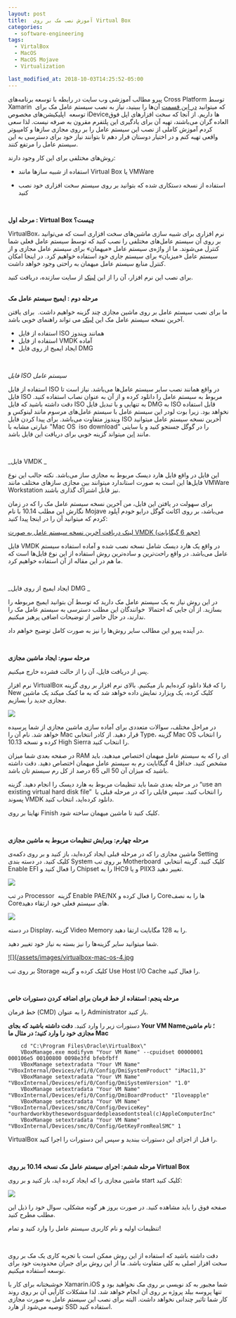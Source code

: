 ```yaml
---
layout: post
title:  آموزش نصب مک بر روی Virtual Box
categories:
  - software-engineering
tags:
  - VirtalBox 
  - MacOS
  - MacOS Mojave
  - Virtualization

last_modified_at: 2018-10-03T14:25:52-05:00
---
```


پیرو مطالب آموزشی وب سایت در رابطه با توسعه برنامه‌های Cross Platform توسط Xamarin  که میتوانید [در این قسمت](https://www.dotnettips.info/search?term=bit-framework) آن‌ها را ببینید، نیاز به نصب سیستم عامل مک برای توسعه  اپلیکیشن‌های مخصوص iDevice‌ها داریم. از آنجا که سخت افزار‌های اپل فوق العاده گران می‌باشند، تهیه آن برای یادگیری این پلتفرم مقرون به صرفه نیست. لذا سعی کردم آموزش کاملی از نصب این سیستم عامل را بر روی مجازی ساز‌ها و کامپیوتر واقعی تهیه کنم و در اختیار دوستان قرار دهم تا بتوانند نیاز خود برای دسترسی به این سیستم عامل را مرتفع کنند.

روش‌های مختلفی برای این کار وجود دارند:

*   استفاده از شبیه ساز‌ها مانند Virtual Box یا VMWare  
    
*   استفاده از نسخه دستکاری شده که بتوانید بر روی سیستم سخت افزاری خود نصب کنید  
    

   

**مرحله اول : Virtual Box چیست؟**  

  

VirtualBox، نرم افزاری برای شبیه سازی ماشین‌های سخت افزاری است که می‌توانید بر روی آن سیستم عامل‌های مختلفی را نصب کنید که توسط سیستم عامل فعلی شما کنترل می‌شوند. ما از واژه‌ی سیستم عامل «میهمان» برای سیستم عامل مجازی و از سیستم عامل «میزبان» برای سیستم جاری خود استفاده خواهیم کرد. در اینجا امکان کنترل منابع سیستم عامل میهمان به راحتی وجود خواهد داشت.

برای نصب این نرم افزار، آن را از این [لینک](https://www.virtualbox.org/wiki/Downloads) از سایت سازنده، دریافت کنید.  
    

**مرحله دوم : ایمیج سیستم عامل مک**

ما برای نصب سیستم عامل بر روی ماشین مجازی چند گزینه خواهیم داشت.  برای یافتن آخرین نسخه سیستم عامل مک این [لینک](https://en.wikipedia.org/wiki/MacOS_version_history) می تواند راهنمای خوبی باشد.

*   استفاده از فایل ISO همانند ویندوز
*   استفاده از فایل VMDK آماده
*   ایجاد ایمیج از روی فایل DMG

  

_فایل ISO سیستم عامل_

استفاده از فایل ISO در واقع همانند نصب سایر سیستم عامل‌ها می‌باشد. نیاز است تا فایل ISO مربوط به سیستم عامل را دانلود کرده و از آن به عنوان نصاب استفاده کنید. دقت داشته باشید که فایل ISO به تنهایی و با تبدیل فایل DMG به ISO قابل استفاده نخواهد بود. زیرا بوت لودر این سیستم عامل با سیستم عامل‌های مرسوم مانند لینوکس و ویندوز متفاوت می‌باشد. برای پیدا کردن فایل ISO آخرین نسخه سیستم عامل میتوانید عبارتی مشابه با "Mac OS  iso download" را در گوگل جستجو کنید و یا سایتی مانند [این](https://www.sysnettechsolutions.com/en/macos/download-macos-mojave-10-14-iso/) میتواند گزینه خوبی برای دریافت این فایل باشد.

   

_فایل VMDK _

این فایل در واقع فایل هارد دیسک مربوط به مجازی ساز می‌باشد. نکته جالب این نوع فایل‌ها این است به صورت استاندارد میتوانند بین مجازی ساز‌های مختلف مانند VMWare Workstation نیز قابل اشتراک گذاری باشند.

برای سهولت در یافتن این فایل، من آخرین نسخه سیستم عامل مک را که در زمان نگارش این مطلب 10.14 با نام Mojave می‌باشد، بر روی اکانت گوگل درایو خودم آپلود کردم که میتوانید آن را در اینجا پیدا کنید:

[لینک دریافت آخرین نسخه سیستم عامل به صورت VMDK (حجم 6 گیگابایت)](https://drive.google.com/file/d/1arQrF5eWhcD0PYZpPj4-Y6-zO3tw3DV1/view?usp=sharing)   

فایل VMDK در واقع یک هارد دیسک شامل نسخه نصب شده و آماده استفاده سیستم عامل می‌باشد. در واقع راحت‌ترین و ساده‌ترین روش استفاده از این نوع فایل‌ها است که ما هم در این مقاله از آن استفاده خواهیم کرد.

    

_ایجاد ایمیج از روی فایل DMG _  

در این روش نیاز به یک سیستم عامل مک دارید که توسط آن بتوانید ایمیج مربوطه را بسازید. از آن جایی که احتمالا  خوانندگان این مطلب دسترسی به سیستم عامل مک را ندارند، در حال حاضر از توضیحات اضافی پرهیز میکنیم.

در آینده پیرو این مطالب سایر روش‌ها را نیز به صورت کامل توضیح خواهم داد.   

    

**مرحله سوم: ایجاد ماشین مجازی**

پس از دریافت فایل، آن را از حالت فشرده خارج میکنیم.

نرم افزار VirtualBox را که قبلا دانلود کرده‌ایم باز میکنیم. بالای نرم افزار بر روی گزینه New کلیک کرده، یک ویزارد نمایش داده خواهد شد که به ما کمک میکند یک ماشین مجازی جدید را بسازیم.

[![](/assets/images/virtualbox-mac-os-1.jpg)](/assets/images/virtualbox-mac-os-1.jpg "Click here to enlarge (opens new window)")

در مراحل مختلف، سوالات متعددی برای آماده سازی ماشین مجازی از شما پرسیده خواهد شد. نام آن را Mac قرار دهید. از کادر انتخابی Type، گزینه Mac OS را انتخاب کرده و نسخه 10.13 High Sierra را انتخاب کنید.  

در صفحه بعدی شما میزان RAM ای را که به سیستم عامل میهمان اختصاص میدهید، باید مشخص کنید. حداقل 4 گیگابایت رم به سیستم عامل میهمان اختصاص دهید. دقت داشته باشید که میزان آن 50 الی 65 درصد از کل رم سیستم تان باشد.

در مرحله بعدی شما باید تنظیمات مربوط به هارد دیسک را انجام دهید. گزینه “use an existing virtual hard disk file”  را انتخاب کنید. سپس فایلی را که در مرحله قبلی با پسوند VMDK دانلود کرده‌اید، انتخاب کنید.

نهایتا بر روی Finish کلیک کنید تا ماشین میهمان ساخته شود.

    

**مرحله چهارم: ویرایش تنظیمات مربوط به ماشین مجازی**

  

ماشین مجازی را که در مرحله قبلی ایجاد کرده‌اید، باز کنید و بر روی دکمه‌ی Setting کلیک کنید. در دسته بندی System بر روی تب Motherboard  کلیک کنید. گزینه انتخابی Enable EFI را فعال کنید و Chipset را به IHC9 و یا PIIX3 تغییر دهید.

[![](/assets/images/virtualbox-mac-os-2.jpg)](/assets/images/virtualbox-mac-os-2.jpg "Click here to enlarge (opens new window)")

  

در تب Processor  گزینه Enable PAE/NX را فعال کرده و Core‌ها را به نصف Core‌های سیستم فعلی خود ارتقاء دهید.

[![](/assets/images/virtualbox-mac-os-3.jpg)](/assets/images/virtualbox-mac-os-3.jpg "Click here to enlarge (opens new window)")

  

در دسته Display، گزینه Video Memory را به 128 مگابایت ارتقا دهید.

شما میتوانید سایر گزینه‌ها را نیز بسته به نیاز خود تغییر دهید.

[![](/assets/images/virtualbox-mac-os-4.jpg](/assets/images/virtualbox-mac-os-4.jpg "Click here to enlarge (opens new window)")

  

بر روی تب Storage کلیک کرده و گزینه Use Host I/O Cache را فعال کنید.

  

    

**مرحله پنجم: استفاده از خط فرمان برای اضافه کردن دستورات خاص**

خط فرمان (CMD) را به عنوان Administrator باز کنید.

دستورات زیر را وارد کنید. **دقت داشته باشید که بجای Your VM Name؛ نام ماشین مجازی خود را وارد کنید؛ در مثال ما Mac**


```
    cd "C:\Program Files\Oracle\VirtualBox\"
    VBoxManage.exe modifyvm "Your VM Name" --cpuidset 00000001 000106e5 00100800 0098e3fd bfebfbff
    VBoxManage setextradata "Your VM Name" "VBoxInternal/Devices/efi/0/Config/DmiSystemProduct" "iMac11,3"
    VBoxManage setextradata "Your VM Name" "VBoxInternal/Devices/efi/0/Config/DmiSystemVersion" "1.0"
    VBoxManage setextradata "Your VM Name" "VBoxInternal/Devices/efi/0/Config/DmiBoardProduct" "Iloveapple"
    VBoxManage setextradata "Your VM Name" "VBoxInternal/Devices/smc/0/Config/DeviceKey" "ourhardworkbythesewordsguardedpleasedontsteal(c)AppleComputerInc"
    VBoxManage setextradata "Your VM Name" "VBoxInternal/Devices/smc/0/Config/GetKeyFromRealSMC" 1
```

VirtualBox را قبل از اجزای این دستورات ببندید و سپس این دستورات را اجرا کنید.

    

**مرحله ششم: اجرای سیستم عامل مک نسخه 10.14 بر روی Virtual Box**

ماشین مجازی را که ایجاد کرده اید، باز کنید و بر روی start کلیک کنید:

[![](/assets/images/virtualbox-mac-os-5.jpg)](/assets/images/virtualbox-mac-os-5.jpg "Click here to enlarge (opens new window)")

  

صفحه فوق را باید مشاهده کنید. در صورت بروز هر گونه مشکلی، سوال خود را ذیل این مطلب مطرح کنید.

تنظیمات اولیه و نام کاربری سیستم عامل را وارد کنید و تمام!

     

دقت داشته باشید که استفاده از این روش ممکن است با تجربه کاری یک مک بر روی سخت افزار اصلی به کلی متفاوت باشد. ما از این روش برای جبران محدودیت خود برای توسعه استفاده میکنیم.  

خوشبختانه برای کار با Xamarin.iOS شما مجبور به کد نویسی بر روی مک نخواهید بود و تنها پروسه بیلد پروژه بر روی آن انجام خواهد شد. لذا مشکلات کارآیی آن بر روی روند کار شما تاثیر چندانی نخواهد داشت. البته برای نصب این سیستم عامل به صورت مجازی توصیه می‌شود از هارد SSD استفاده کنید.